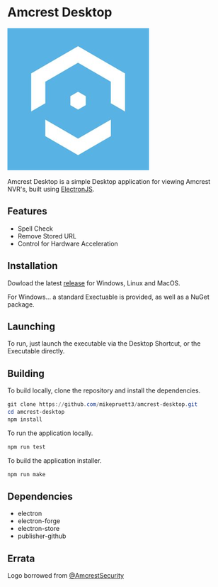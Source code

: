 # Amcrest Desktop

![AmcrestDesktop](https://github.com/mikepruett3/amcrest-desktop/blob/main/images/Amcrest.png?raw=true)

Amcrest Desktop is a simple Desktop application for viewing Amcrest NVR's, built using [ElectronJS](https://www.electronjs.org).

## Features

- Spell Check
- Remove Stored URL
- Control for Hardware Acceleration

## Installation

Dowload the latest [release](https://github.com/mikepruett3/amcrest-desktop/releases) for Windows, Linux and MacOS.

For Windows... a standard Exectuable is provided, as well as a NuGet package.

## Launching

To run, just launch the executable via the Desktop Shortcut, or the Executable directly.

## Building

To build locally, clone the repository and install the dependencies.

```powershell
git clone https://github.com/mikepruett3/amcrest-desktop.git
cd amcrest-desktop
npm install
```

To run the application locally.

```powershell
npm run test
```

To build the application installer.

```powershell
npm run make
```

## Dependencies

- electron
- electron-forge
- electron-store
- publisher-github

## Errata

Logo borrowed from [@AmcrestSecurity](https://twitter.com/AmcrestSecurity)